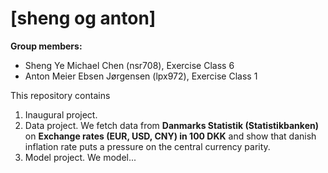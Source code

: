 # \[sheng og anton\]

**Group members:**
- Sheng Ye Michael Chen (nsr708), Exercise Class 6
- Anton Meier Ebsen Jørgensen (lpx972), Exercise Class 1


This repository contains  
1. Inaugural project. 
2. Data project. We fetch data from **Danmarks Statistik (Statistikbanken)** on **Exchange rates (EUR, USD, CNY) in 100 DKK** and show that danish inflation rate puts a pressure on the central currency parity.
3. Model project. We model...
